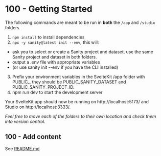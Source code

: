 # 100 - Getting Started

The following commands are meant to be run in **both** the ```/app``` and ```/studio``` folders.

1. ```npm install``` to install dependencies
2. ```npx -y sanity@latest init --env```, this will:
- ask you to select or create a Sanity project and dataset, use the same Sanity project and dataset in both folders.
- output a .env file with appropriate variables
- (or use sanity init --env if you have the CLI installed)
3. Prefix your environment variables in the SvelteKit /app folder with PUBLIC_, they should be PUBLIC_SANITY_DATASET and PUBLIC_SANITY_PROJECT_ID.
4. npm run dev to start the development server

Your SvelteKit app should now be running on http://localhost:5173/ and Studio on http://localhost:3333/.

*Feel free to move each of the folders to their own location and check them into version control.*

## 100 - Add content

See [README.md](./100/README.md)
